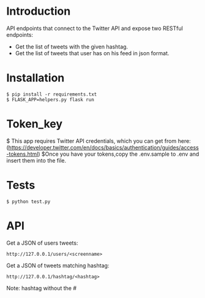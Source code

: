 
# Introduction

API endpoints that connect to the Twitter API and expose two RESTful endpoints:

* Get the list of tweets with the given hashtag.
* Get the list of tweets that user has on his feed in json format.

# Installation

```
$ pip install -r requirements.txt
$ FLASK_APP=helpers.py flask run
```
# Token_key
$ This app requires Twitter API credentials, which you can get from here:(https://developer.twitter.com/en/docs/basics/authentication/guides/access-tokens.html)
$Once you have your tokens,copy the .env.sample to .env and insert them into the file.


# Tests

```
$ python test.py
```

# API

Get a JSON of users tweets:

```
http://127.0.0.1/users/<screenname>
```

Get a JSON of tweets matching hashtag:

```
http://127.0.0.1/hashtag/<hashtag>
```

Note: hashtag without the #

